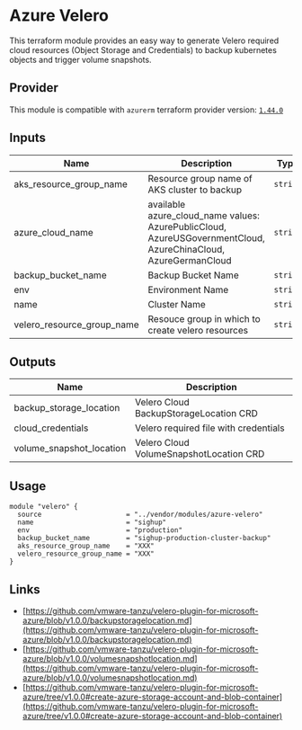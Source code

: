 # Azure Velero

This terraform module provides an easy way to generate Velero required cloud resources (Object Storage and Credentials)
to backup kubernetes objects and trigger volume snapshots.

## Provider

This module is compatible with `azurerm` terraform provider version:
[`1.44.0`](https://github.com/terraform-providers/terraform-provider-azurerm/tree/v1.44.0)

## Inputs

| Name                          | Description                                                                                                      | Type     | Default              | Required |
| ----------------------------- | ---------------------------------------------------------------------------------------------------------------- | -------- | -------------------- | :------: |
| aks\_resource\_group\_name    | Resource group name of AKS cluster to backup                                                                     | `string` | n/a                  |   yes    |
| azure\_cloud\_name            | available azure\_cloud\_name values: AzurePublicCloud, AzureUSGovernmentCloud, AzureChinaCloud, AzureGermanCloud | `string` | `"AzurePublicCloud"` |    no    |
| backup\_bucket\_name          | Backup Bucket Name                                                                                               | `string` | n/a                  |   yes    |
| env                           | Environment Name                                                                                                 | `string` | n/a                  |   yes    |
| name                          | Cluster Name                                                                                                     | `string` | n/a                  |   yes    |
| velero\_resource\_group\_name | Resouce group in which to create velero resources                                                                | `string` | n/a                  |   yes    |

## Outputs

| Name                       | Description                             |
| -------------------------- | --------------------------------------- |
| backup\_storage\_location  | Velero Cloud BackupStorageLocation CRD  |
| cloud\_credentials         | Velero required file with credentials   |
| volume\_snapshot\_location | Velero Cloud VolumeSnapshotLocation CRD |

## Usage

```hcl
module "velero" {
  source                     = "../vendor/modules/azure-velero"
  name                       = "sighup"
  env                        = "production"
  backup_bucket_name         = "sighup-production-cluster-backup"
  aks_resource_group_name    = "XXX"
  velero_resource_group_name = "XXX"
}
```

## Links

- [https://github.com/vmware-tanzu/velero-plugin-for-microsoft-azure/blob/v1.0.0/backupstoragelocation.md](https://github.com/vmware-tanzu/velero-plugin-for-microsoft-azure/blob/v1.0.0/backupstoragelocation.md)
- [https://github.com/vmware-tanzu/velero-plugin-for-microsoft-azure/blob/v1.0.0/volumesnapshotlocation.md](https://github.com/vmware-tanzu/velero-plugin-for-microsoft-azure/blob/v1.0.0/volumesnapshotlocation.md)
- [https://github.com/vmware-tanzu/velero-plugin-for-microsoft-azure/tree/v1.0.0#create-azure-storage-account-and-blob-container](https://github.com/vmware-tanzu/velero-plugin-for-microsoft-azure/tree/v1.0.0#create-azure-storage-account-and-blob-container)
